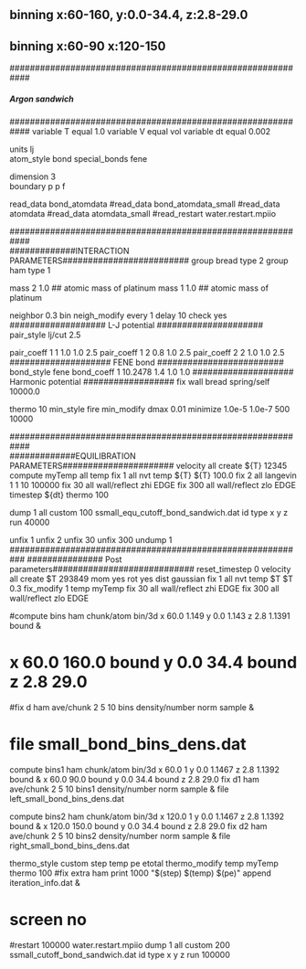 ## binning x:60-160, y:0.0-34.4, z:2.8-29.0 
## binning x:60-90 x:120-150

############################################################
#####	 	    Argon sandwich	   	   #########
############################################################
variable		T equal 1.0
variable 		V equal vol
variable 		dt equal 0.002

units			lj	
atom_style		bond
special_bonds 		fene

dimension 		3	
boundary		p p f	

read_data 		bond_atomdata
#read_data 		bond_atomdata_small
#read_data		atomdata
#read_data         	atomdata_small
#read_restart 		water.restart.mpiio

############################################################	
#############INTERACTION PARAMETERS#########################
group                   bread     type 2
group                   ham       type 1

mass                    2       1.0  ## atomic mass of platinum
mass                    1       1.0  ## atomic mass of platinum

neighbor        	0.3 bin
neigh_modify		every 1 delay 10 check yes
################### L-J potential #####################
pair_style              lj/cut  2.5

pair_coeff              1 1  1.0 1.0 2.5
pair_coeff              1 2  0.8 1.0 2.5
pair_coeff              2 2  1.0 1.0 2.5
#################### FENE bond #########################
bond_style 		fene
bond_coeff 		1 10.2478 1.4 1.0 1.0
#################### Harmonic potential ##################
fix 			wall bread spring/self 10000.0

thermo 			10
min_style 		fire
min_modify 		dmax 0.01
minimize 		1.0e-5 1.0e-7 500 10000

############################################################	
#############EQUILIBRATION PARAMETERS######################
velocity 		all create ${T} 12345
compute 		myTemp all temp
fix			1 all nvt temp ${T} ${T} 100.0
fix 			2 all langevin 1 1 10 100000
fix 			30 all wall/reflect zhi EDGE
fix 			300 all wall/reflect zlo EDGE
timestep 		${dt}
thermo 			100

dump 			1 all custom 100 ssmall_equ_cutoff_bond_sandwich.dat id type x y z
run 			40000

unfix 			1
unfix 			2
unfix 			30
unfix 			300
undump 			1
###########################################################
############### Post parameters############################
reset_timestep  	0
velocity 		all create $T 293849 mom yes rot yes dist gaussian
fix 			1 all nvt temp $T $T 0.3
fix_modify 		1 temp myTemp
fix 			30 all wall/reflect zhi EDGE
fix 			300 all wall/reflect zlo EDGE

#compute 		bins ham chunk/atom bin/3d x 60.0 1.149 y 0.0 1.143 z 2.8 1.1391 bound &
#			x 60.0 160.0 bound y 0.0 34.4 bound z 2.8 29.0
#fix  			d ham ave/chunk 2 5 10 bins density/number norm sample &
#			file small_bond_bins_dens.dat

compute 		bins1 ham chunk/atom bin/3d x 60.0 1 y 0.0 1.1467 z 2.8 1.1392 bound &
			x 60.0 90.0 bound y 0.0 34.4 bound z 2.8 29.0
fix  			d1 ham ave/chunk 2 5 10 bins1 density/number norm sample &
			file left_small_bond_bins_dens.dat

compute 		bins2 ham chunk/atom bin/3d x 120.0 1 y 0.0 1.1467 z 2.8 1.1392 bound &
			x 120.0 150.0 bound y 0.0 34.4 bound z 2.8 29.0
fix  			d2 ham ave/chunk 2 5 10 bins2 density/number norm sample &
			file right_small_bond_bins_dens.dat

thermo_style    	custom step temp pe etotal 
thermo_modify	        temp myTemp
thermo			100
#fix            		extra ham print 1000 "$(step) $(temp) $(pe)" append iteration_info.dat &
#			screen no

#restart     		100000 water.restart.mpiio
dump			1 all custom 200 ssmall_cutoff_bond_sandwich.dat id type x y z
run			100000


